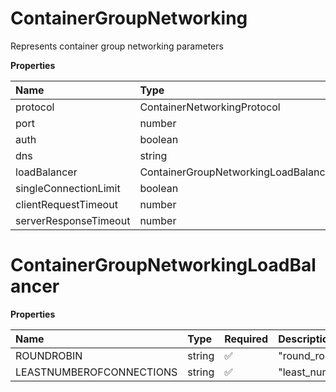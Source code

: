# ContainerGroupNetworking

Represents container group networking parameters

**Properties**

| Name                  | Type                                 | Required | Description |
| :-------------------- | :----------------------------------- | :------- | :---------- |
| protocol              | ContainerNetworkingProtocol          | ✅       |             |
| port                  | number                               | ✅       |             |
| auth                  | boolean                              | ✅       |             |
| dns                   | string                               | ✅       |             |
| loadBalancer          | ContainerGroupNetworkingLoadBalancer | ❌       |             |
| singleConnectionLimit | boolean                              | ❌       |             |
| clientRequestTimeout  | number                               | ❌       |             |
| serverResponseTimeout | number                               | ❌       |             |

# ContainerGroupNetworkingLoadBalancer

**Properties**

| Name                     | Type   | Required | Description                   |
| :----------------------- | :----- | :------- | :---------------------------- |
| ROUNDROBIN               | string | ✅       | "round_robin"                 |
| LEASTNUMBEROFCONNECTIONS | string | ✅       | "least_number_of_connections" |
